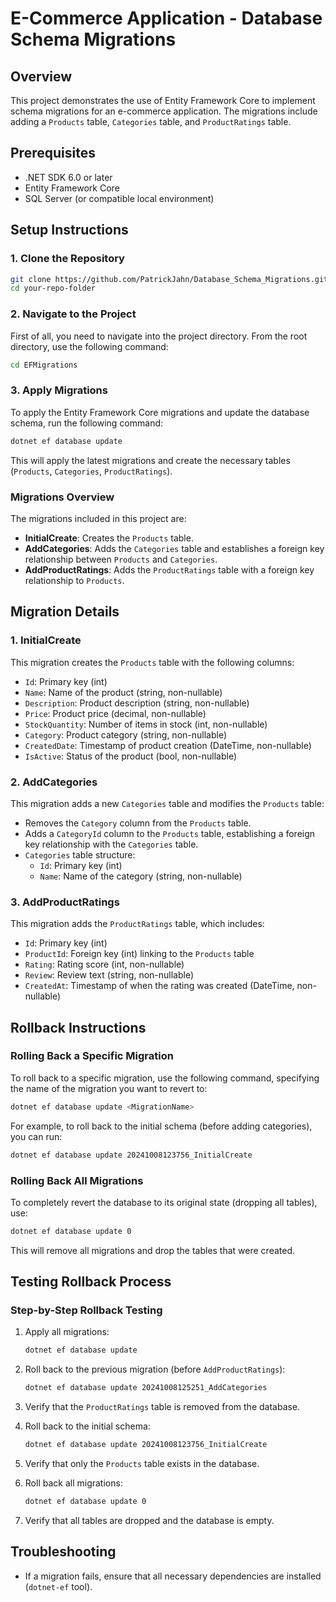 
# E-Commerce Application - Database Schema Migrations

## Overview

This project demonstrates the use of Entity Framework Core to implement schema migrations for an e-commerce application. The migrations include adding a `Products` table, `Categories` table, and `ProductRatings` table.

## Prerequisites

- .NET SDK 6.0 or later
- Entity Framework Core
- SQL Server (or compatible local environment)
  
## Setup Instructions

### 1. Clone the Repository

```bash
git clone https://github.com/PatrickJahn/Database_Schema_Migrations.git
cd your-repo-folder
```
### 2. Navigate to the Project

First of all, you need to navigate into the project directory. From the root directory, use the following command:

```bash
cd EFMigrations
```

### 3. Apply Migrations

To apply the Entity Framework Core migrations and update the database schema, run the following command:

```bash
dotnet ef database update
```

This will apply the latest migrations and create the necessary tables (`Products`, `Categories`, `ProductRatings`).

### Migrations Overview

The migrations included in this project are:

- **InitialCreate**: Creates the `Products` table.
- **AddCategories**: Adds the `Categories` table and establishes a foreign key relationship between `Products` and `Categories`.
- **AddProductRatings**: Adds the `ProductRatings` table with a foreign key relationship to `Products`.

## Migration Details

### 1. InitialCreate
This migration creates the `Products` table with the following columns:
- `Id`: Primary key (int)
- `Name`: Name of the product (string, non-nullable)
- `Description`: Product description (string, non-nullable)
- `Price`: Product price (decimal, non-nullable)
- `StockQuantity`: Number of items in stock (int, non-nullable)
- `Category`: Product category (string, non-nullable)
- `CreatedDate`: Timestamp of product creation (DateTime, non-nullable)
- `IsActive`: Status of the product (bool, non-nullable)

### 2. AddCategories
This migration adds a new `Categories` table and modifies the `Products` table:
- Removes the `Category` column from the `Products` table.
- Adds a `CategoryId` column to the `Products` table, establishing a foreign key relationship with the `Categories` table.
- `Categories` table structure:
  - `Id`: Primary key (int)
  - `Name`: Name of the category (string, non-nullable)

### 3. AddProductRatings
This migration adds the `ProductRatings` table, which includes:
- `Id`: Primary key (int)
- `ProductId`: Foreign key (int) linking to the `Products` table
- `Rating`: Rating score (int, non-nullable)
- `Review`: Review text (string, non-nullable)
- `CreatedAt`: Timestamp of when the rating was created (DateTime, non-nullable)

## Rollback Instructions

### Rolling Back a Specific Migration

To roll back to a specific migration, use the following command, specifying the name of the migration you want to revert to:

```bash
dotnet ef database update <MigrationName>
```

For example, to roll back to the initial schema (before adding categories), you can run:

```bash
dotnet ef database update 20241008123756_InitialCreate
```

### Rolling Back All Migrations

To completely revert the database to its original state (dropping all tables), use:

```bash
dotnet ef database update 0
```

This will remove all migrations and drop the tables that were created.

## Testing Rollback Process

### Step-by-Step Rollback Testing

1. Apply all migrations:
    ```bash
    dotnet ef database update
    ```

2. Roll back to the previous migration (before `AddProductRatings`):
    ```bash
    dotnet ef database update 20241008125251_AddCategories
    ```

3. Verify that the `ProductRatings` table is removed from the database.

4. Roll back to the initial schema:
    ```bash
    dotnet ef database update 20241008123756_InitialCreate
    ```

5. Verify that only the `Products` table exists in the database.

6. Roll back all migrations:
    ```bash
    dotnet ef database update 0
    ```

7. Verify that all tables are dropped and the database is empty.


## Troubleshooting

- If a migration fails, ensure that all necessary dependencies are installed (`dotnet-ef` tool).

